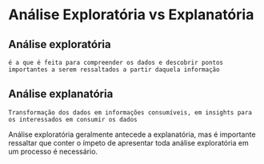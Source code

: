 # Análise Exploratória vs Explanatória


## Análise exploratória
    é a que é feita para compreender os dados e descobrir pontos importantes a serem ressaltados a partir daquela informação

## Análise explanatória
    Transformação dos dados em informações consumíveis, em insights para os interessados em consumir os dados

Análise exploratória geralmente antecede a explanatória, mas é importante ressaltar que conter o ímpeto de apresentar toda análise exploratória em um processo é necessário.
   